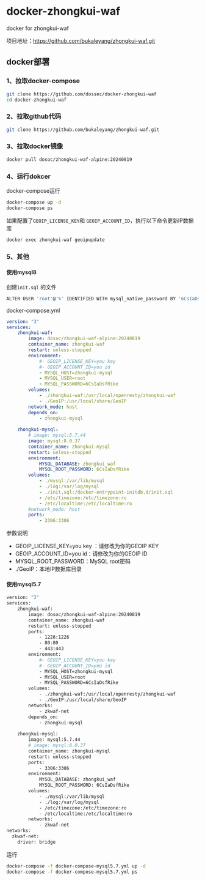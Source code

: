 # docker-zhongkui-waf
docker for zhongkui-waf

项目地址：https://github.com/bukaleyang/zhongkui-waf.git

## docker部署

### 1、拉取docker-compose

```bash
git clone https://github.com/dossec/docker-zhongkui-waf
cd docker-zhongkui-waf
```

### 2、拉取github代码

```bash
git clone https://github.com/bukaleyang/zhongkui-waf.git
```

### 3、拉取docker镜像

```bash
docker pull dosoc/zhongkui-waf-alpine:20240819
```

### 4、运行dokcer

docker-compose运行

```bash
docker-compose up -d
docker-compose ps
```

如果配置了`GEOIP_LICENSE_KEY`和 `GEOIP_ACCOUNT_ID`，执行以下命令更新IP数据库

```bash
docker exec zhongkui-waf geoipupdate
```

### 5、其他

#### 使用mysql8

创建`init.sql` 的文件

```bash
ALTER USER 'root'@'%' IDENTIFIED WITH mysql_native_password BY '6CsIaDsfRike';
```

docker-compose.yml

```yaml
version: "3"
services:
    zhongkui-waf:
        image: dosoc/zhongkui-waf-alpine:20240819
        container_name: zhongkui-waf
        restart: unless-stopped
        environment:
            #- GEOIP_LICENSE_KEY=you key
            #- GEOIP_ACCOUNT_ID=you id
            - MYSQL_HOST=zhongkui-mysql
            - MYSQL_USER=root
            - MYSQL_PASSWORD=6CsIaDsfRike
        volumes:
            - ./zhongkui-waf:/usr/local/openresty/zhongkui-waf
            - ./GeoIP:/usr/local/share/GeoIP
        network_mode: host
        depends_on:
            - zhongkui-mysql
        
    zhongkui-mysql:
        # image: mysql:5.7.44
        image: mysql:8.0.37
        container_name: zhongkui-mysql
        restart: unless-stopped
        environment:
            MYSQL_DATABASE: zhongkui_waf
            MYSQL_ROOT_PASSWORD: 6CsIaDsfRike
        volumes:
            - ./mysql:/var/lib/mysql
            - ./log:/var/log/mysql
            - ./init.sql:/docker-entrypoint-initdb.d/init.sql
            - /etc/timezone:/etc/timezone:ro
            - /etc/localtime:/etc/localtime:ro
        #network_mode: host
        ports:
            - 3306:3306
```

参数说明

- GEOIP_LICENSE_KEY=you key ：请修改为你的GEOIP KEY
- GEOIP_ACCOUNT_ID=you id：请修改为你的GEOIP ID
- MYSQL_ROOT_PASSWORD：MySQL root密码
- ./GeoIP：本地IP数据库目录

#### 使用mysql5.7

```bash
version: "3"
services:
    zhongkui-waf:
        image: dosoc/zhongkui-waf-alpine:20240819
        container_name: zhongkui-waf
        restart: unless-stopped
        ports:
            - 1226:1226
            - 80:80
            - 443:443
        environment:
            #- GEOIP_LICENSE_KEY=you key
            #- GEOIP_ACCOUNT_ID=you id
            - MYSQL_HOST=zhongkui-mysql
            - MYSQL_USER=root
            - MYSQL_PASSWORD=6CsIaDsfRike
        volumes:
            - ./zhongkui-waf:/usr/local/openresty/zhongkui-waf
            - ./GeoIP:/usr/local/share/GeoIP
        networks:
            - zkwaf-net
        depends_on:
            - zhongkui-mysql
        
    zhongkui-mysql:
        image: mysql:5.7.44
        # image: mysql:8.0.37
        container_name: zhongkui-mysql
        restart: unless-stopped
        ports:
            - 3306:3306
        environment:
            MYSQL_DATABASE: zhongkui_waf
            MYSQL_ROOT_PASSWORD: 6CsIaDsfRike
        volumes:
            - ./mysql:/var/lib/mysql
            - ./log:/var/log/mysql
            - /etc/timezone:/etc/timezone:ro
            - /etc/localtime:/etc/localtime:ro
        networks:
            - zkwaf-net
networks:
  zkwaf-net:
    driver: bridge
```

运行

```bash
docker-compose -f docker-compose-mysql5.7.yml up -d
docker-compose -f docker-compose-mysql5.7.yml ps
```

